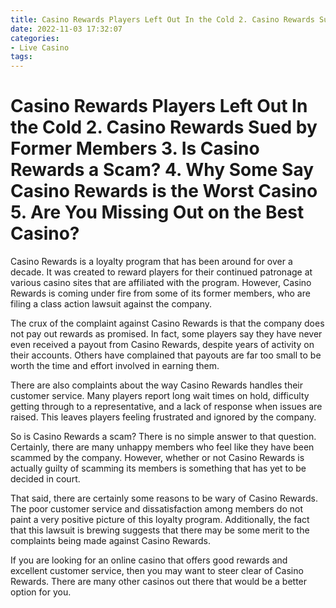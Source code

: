 ```yaml
---
title: Casino Rewards Players Left Out In the Cold 2. Casino Rewards Sued by Former Members 3. Is Casino Rewards a Scam 4. Why Some Say Casino Rewards is the Worst Casino 5. Are You Missing Out on the Best Casino
date: 2022-11-03 17:32:07
categories:
- Live Casino
tags:
---
```



#  Casino Rewards Players Left Out In the Cold 2. Casino Rewards Sued by Former Members 3. Is Casino Rewards a Scam? 4. Why Some Say Casino Rewards is the Worst Casino 5. Are You Missing Out on the Best Casino?

Casino Rewards is a loyalty program that has been around for over a decade. It was created to reward players for their continued patronage at various casino sites that are affiliated with the program. However, Casino Rewards is coming under fire from some of its former members, who are filing a class action lawsuit against the company.

The crux of the complaint against Casino Rewards is that the company does not pay out rewards as promised. In fact, some players say they have never even received a payout from Casino Rewards, despite years of activity on their accounts. Others have complained that payouts are far too small to be worth the time and effort involved in earning them.

There are also complaints about the way Casino Rewards handles their customer service. Many players report long wait times on hold, difficulty getting through to a representative, and a lack of response when issues are raised. This leaves players feeling frustrated and ignored by the company.

So is Casino Rewards a scam? There is no simple answer to that question. Certainly, there are many unhappy members who feel like they have been scammed by the company. However, whether or not Casino Rewards is actually guilty of scamming its members is something that has yet to be decided in court.

That said, there are certainly some reasons to be wary of Casino Rewards. The poor customer service and dissatisfaction among members do not paint a very positive picture of this loyalty program. Additionally, the fact that this lawsuit is brewing suggests that there may be some merit to the complaints being made against Casino Rewards.

If you are looking for an online casino that offers good rewards and excellent customer service, then you may want to steer clear of Casino Rewards. There are many other casinos out there that would be a better option for you.